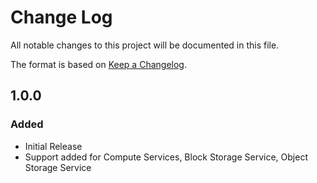 # Change Log
All notable changes to this project will be documented in this file.

The format is based on [Keep a Changelog](http://keepachangelog.com/).

## 1.0.0
### Added
- Initial Release
- Support added for Compute Services, Block Storage Service, Object Storage Service
